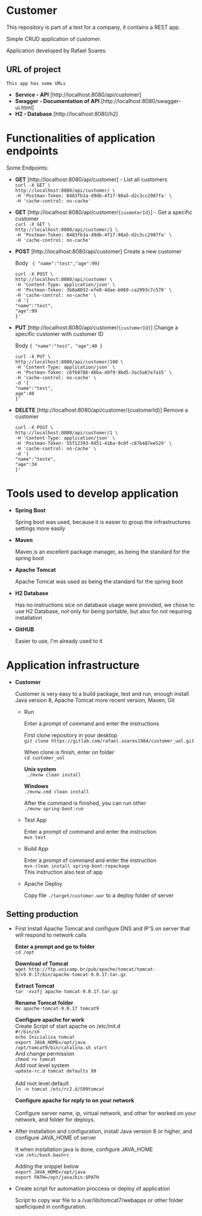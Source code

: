 # Customer
This repository is part of a test for a company, it contains a REST app.

Simple CRUD application of customer. 

Application developed by Rafael Soares.

##  URL of project

    This app has some URLs
    
  - **Service - API** [http://localhost:8080/api/customer]  
  - **Swagger - Documentation of API** [http://localhost:8080/swagger-ui.html] 
  - **H2 - Database** [http://localhost:8080/h2] 

# Functionalities of application endpoints

   Some Endpoints:

  - **GET** [http://localhost:8080/api/customer] - List all customers<br>
     `curl -X GET \`<br>
        `http://localhost:8080/api/customer/ \`<br>
        `-H 'Postman-Token: 0483fb3a-d9db-4f17-98a5-d2c3cc2987fa' \`<br>
        `-H 'cache-control: no-cache'`<br>

  - **GET** [http://localhost:8080/api/customer/`{cusmoterId}`] - Get a specific customer<br>
     `curl -X GET \`<br>
        `http://localhost:8080/api/customer/1 \`<br>
        `-H 'Postman-Token: 0483fb3a-d9db-4f17-98a5-d2c3cc2987fa' \`<br>
        `-H 'cache-control: no-cache'`<br>

  - **POST** [http://localhost:8080/api/customer] Create a new customer<br>
  
    Body ` { "name":"test","age":99}`<br>

    `curl -X POST \`<br>
        `http://localhost:8080/api/customer \`<br>
        `-H 'Content-Type: application/json' \`<br>
        `-H 'Postman-Token: 3b8a8032-efe0-4dae-b069-ca2993c7c578' \`<br>
        `-H 'cache-control: no-cache' \`<br>
        `-d '{`<br>
            `"name":"test",`<br>
            `"age":99`<br>
        `}'`<br>

  - **PUT** [http://localhost:8080/api/customer/`{customerId}`] Change a specific customer with customer ID<br>
  
    Body `{ "name":"test", "age":40 }`<br>

    `curl -X PUT \`<br>
        `http://localhost:8080/api/customer/100 \`<br>
        `-H 'Content-Type: application/json' \`<br>
        `-H 'Postman-Token: c6f68786-d6ba-48f9-9bd5-3ac5a67e7a15' \`<br>
        `-H 'cache-control: no-cache' \`<br>
        `-d '{`<br>
            `"name":"test",`<br>
            `age":40`<br>
        `}'`<br>
    
  - **DELETE** [http://localhost:8080/api/customer/{customerId}] Remove a customer<br>
  
    `curl -X POST \`<br>
        `http://localhost:8080/api/customer/1 \`<br>
        `-H 'Content-Type: application/json' \`<br>
        `-H 'Postman-Token: 55f12393-9d51-416a-9c0f-c87b487ee529' \`<br>
        `-H 'cache-control: no-cache' \`<br>
        `-d '{`<br>
            `"name":"teste",`<br>
            `"age":34`<br>
        `}'`<br>

# Tools used to develop application

   - **Spring Boot**
        
        Spring boot was used, because it is easier to group the infrastructures settings more easily
   - **Maven**
        
        Maven is an excellent package manager, as being the standard for the spring boot
   - **Apache Tomcat**
        
        Apache Tomcat was used as being the standard for the spring boot
   - **H2 Database**
        
        Has no instructions sice on database usage were provided, we chose to use H2 Database, not only for being portable, but also for not requiring installation
   - **GitHUB**
        
        Easier to use, I'm already used to it

# Application infrastructure

   - **Customer**

        Customer is very easy to a build package, test and run, enough install Java version 8, Apache Tomcat more recent version, Maven, Git

        - Run

          Enter a prompt  of command and enter the instructions

          First clone repository in your desktop<br>
          `git clone https://gitlab.com/rafael.soares1984/customer_uol.git`      

          When clone is finish, enter on folder<br>
          `cd customer_uol`

          **Unix system**<br>
          ` ./mvnw clean install`

          **Windows**<br>
          `./mvnw.cmd clean install`

          After the command is finished, you can run other<br>
               `./mvnw spring-boot:run`

        - Test App

          Enter a prompt  of command and enter the instruction<br>
               `mvn test`

        - Build App

          Enter a prompt  of command and enter the instruction<br>
               `mvn clean install spring-boot:repackage` <br>
          This instruction also test of app
        
        - Apache Deploy
          
          Copy file `./target/customer.war` to a deploy folder of server
          
## Setting production

   - First Install Apache Tomcat and configure DNS and IP'S on server that will respond to network calls<br>
    
        **Enter a prompt  and go to folder**<br>
          `cd /opt`<br>

        **Download of Tomcat**<br>
          `wget http://ftp.unicamp.br/pub/apache/tomcat/tomcat-9/v9.0.17/bin/apache-tomcat-9.0.17.tar.gz`<br>

        **Extract Tomcat**<br>
          `tar -xvzfj apache-tomcat-9.0.17.tar.gz`<br>

        **Rename Tomcat folder** <br>
          `mv apache-tomcat-9.0.17 tomcat9` <br>

        **Configure apache for work**<br>
          Create Script of start apache on /etc/init.d<br>
             `#!/bin/sh `<br>
             `echo Inicializa tomcat `<br>
             `export JAVA_HOME=/opt/java `<br>
             `/opt/tomcat9/bin/catalina.sh start`<br>
          And change permission<br>
             `chmod +x tomcat`<br>
          Add root level system <br>
             `update-rc.d tomcat defaults 99`<br>        
          Add root level default<br>
             `ln -n tomcat /etc/rc2.d/S99tomcat `
             
       **Configure apache for reply to on your network**<br>  
           Configure server name, ip, virtual network, and other for worked on your network, and folder for deploys.
             
   - After installation and configuration, install Java version 8 or higher, and configure JAVA_HOME of server<br>
        
        It when installation java is done, configure JAVA_HOME  <br>
          `vim /etc/bash.bashrc`<br>
     
        Adding the snippet below<br>
          `export JAVA_HOME=/opt/java` <br>
          `export PATH=/opt/java/bin:$PATH` <br>
    
   -  Create script for automation proccess  or deploy of application<br>
   
        Script to copy war file to a /var/lib/tomcat7/webapps or other folder speficiqued in configuration.
